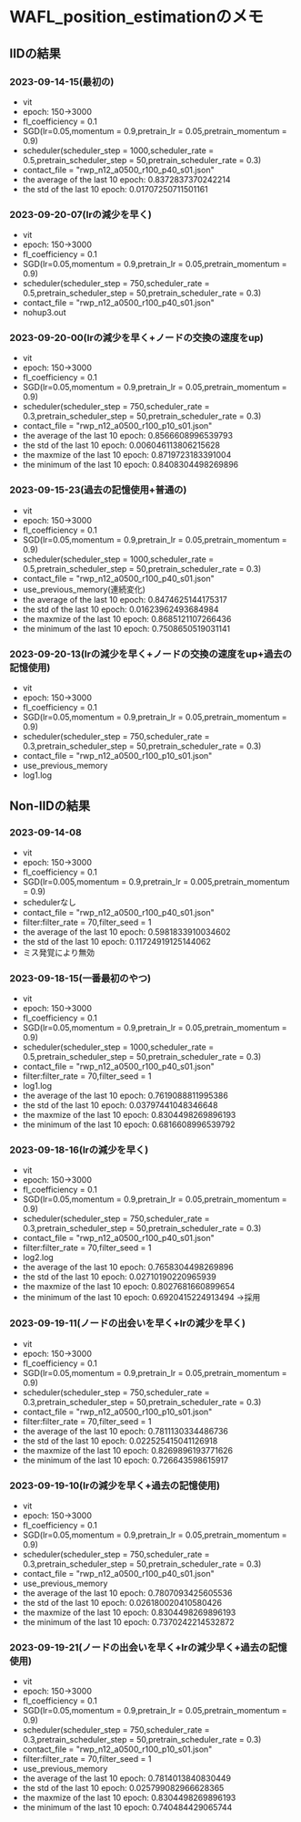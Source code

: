 # WAFL_position_estimationのメモ

## IIDの結果

### 2023-09-14-15(最初の)

- vit
- epoch: 150->3000
- fl_coefficiency = 0.1
- SGD(lr=0.05,momentum = 0.9,pretrain_lr = 0.05,pretrain_momentum = 0.9)
- scheduler(scheduler_step = 1000,scheduler_rate = 0.5,pretrain_scheduler_step = 50,pretrain_scheduler_rate = 0.3)
- contact_file = "rwp_n12_a0500_r100_p40_s01.json"
- the average of the last 10 epoch: 0.8372837370242214
- the std of the last 10 epoch: 0.01707250711501161

### 2023-09-20-07(lrの減少を早く)

- vit
- epoch: 150->3000
- fl_coefficiency = 0.1
- SGD(lr=0.05,momentum = 0.9,pretrain_lr = 0.05,pretrain_momentum = 0.9)
- scheduler(scheduler_step = 750,scheduler_rate = 0.5,pretrain_scheduler_step = 50,pretrain_scheduler_rate = 0.3)
- contact_file = "rwp_n12_a0500_r100_p40_s01.json"
- nohup3.out

### 2023-09-20-00(lrの減少を早く+ノードの交換の速度をup)

- vit
- epoch: 150->3000
- fl_coefficiency = 0.1
- SGD(lr=0.05,momentum = 0.9,pretrain_lr = 0.05,pretrain_momentum = 0.9)
- scheduler(scheduler_step = 750,scheduler_rate = 0.3,pretrain_scheduler_step = 50,pretrain_scheduler_rate = 0.3)
- contact_file = "rwp_n12_a0500_r100_p10_s01.json"
- the average of the last 10 epoch: 0.8566608996539793
- the std of the last 10 epoch: 0.006046113806215628
- the maxmize of the last 10 epoch: 0.8719723183391004
- the minimum of the last 10 epoch: 0.8408304498269896

### 2023-09-15-23(過去の記憶使用+普通の)

- vit
- epoch: 150->3000
- fl_coefficiency = 0.1
- SGD(lr=0.05,momentum = 0.9,pretrain_lr = 0.05,pretrain_momentum = 0.9)
- scheduler(scheduler_step = 1000,scheduler_rate = 0.5,pretrain_scheduler_step = 50,pretrain_scheduler_rate = 0.3)
- contact_file = "rwp_n12_a0500_r100_p40_s01.json"
- use_previous_memory(連続変化)
- the average of the last 10 epoch: 0.8474625144175317
- the std of the last 10 epoch: 0.01623962493684984
- the maxmize of the last 10 epoch: 0.8685121107266436
- the minimum of the last 10 epoch: 0.7508650519031141

### 2023-09-20-13(lrの減少を早く+ノードの交換の速度をup+過去の記憶使用)

- vit
- epoch: 150->3000
- fl_coefficiency = 0.1
- SGD(lr=0.05,momentum = 0.9,pretrain_lr = 0.05,pretrain_momentum = 0.9)
- scheduler(scheduler_step = 750,scheduler_rate = 0.3,pretrain_scheduler_step = 50,pretrain_scheduler_rate = 0.3)
- contact_file = "rwp_n12_a0500_r100_p10_s01.json"
- use_previous_memory
- log1.log
## Non-IIDの結果

### 2023-09-14-08

- vit
- epoch: 150->3000
- fl_coefficiency = 0.1
- SGD(lr=0.005,momentum = 0.9,pretrain_lr = 0.005,pretrain_momentum = 0.9)
- schedulerなし
- contact_file = "rwp_n12_a0500_r100_p40_s01.json"
- filter:filter_rate = 70,filter_seed = 1
- the average of the last 10 epoch: 0.5981833910034602
- the std of the last 10 epoch: 0.11724919125144062
- ミス発覚により無効

### 2023-09-18-15(一番最初のやつ)

- vit
- epoch: 150->3000
- fl_coefficiency = 0.1
- SGD(lr=0.05,momentum = 0.9,pretrain_lr = 0.05,pretrain_momentum = 0.9)
- scheduler(scheduler_step = 1000,scheduler_rate = 0.5,pretrain_scheduler_step = 50,pretrain_scheduler_rate = 0.3)
- contact_file = "rwp_n12_a0500_r100_p40_s01.json"
- filter:filter_rate = 70,filter_seed = 1
- log1.log
- the average of the last 10 epoch: 0.7619088811995386
- the std of the last 10 epoch: 0.03797441048346648
- the maxmize of the last 10 epoch: 0.8304498269896193
- the minimum of the last 10 epoch: 0.6816608996539792

### 2023-09-18-16(lrの減少を早く)

- vit
- epoch: 150->3000
- fl_coefficiency = 0.1
- SGD(lr=0.05,momentum = 0.9,pretrain_lr = 0.05,pretrain_momentum = 0.9)
- scheduler(scheduler_step = 750,scheduler_rate = 0.3,pretrain_scheduler_step = 50,pretrain_scheduler_rate = 0.3)
- contact_file = "rwp_n12_a0500_r100_p40_s01.json"
- filter:filter_rate = 70,filter_seed = 1
- log2.log
- the average of the last 10 epoch: 0.7658304498269896
- the std of the last 10 epoch: 0.02710190220965939
- the maxmize of the last 10 epoch: 0.8027681660899654
- the minimum of the last 10 epoch: 0.6920415224913494
->採用

### 2023-09-19-11(ノードの出会いを早く+lrの減少を早く)

- vit
- epoch: 150->3000
- fl_coefficiency = 0.1
- SGD(lr=0.05,momentum = 0.9,pretrain_lr = 0.05,pretrain_momentum = 0.9)
- scheduler(scheduler_step = 750,scheduler_rate = 0.3,pretrain_scheduler_step = 50,pretrain_scheduler_rate = 0.3)
- contact_file = "rwp_n12_a0500_r100_p10_s01.json"
- filter:filter_rate = 70,filter_seed = 1
- the average of the last 10 epoch: 0.7811130334486736
- the std of the last 10 epoch: 0.022525415041126918
- the maxmize of the last 10 epoch: 0.8269896193771626
- the minimum of the last 10 epoch: 0.726643598615917

### 2023-09-19-10(lrの減少を早く+過去の記憶使用)

- vit
- epoch: 150->3000
- fl_coefficiency = 0.1
- SGD(lr=0.05,momentum = 0.9,pretrain_lr = 0.05,pretrain_momentum = 0.9)
- scheduler(scheduler_step = 750,scheduler_rate = 0.3,pretrain_scheduler_step = 50,pretrain_scheduler_rate = 0.3)
- contact_file = "rwp_n12_a0500_r100_p40_s01.json"
- use_previous_memory
- the average of the last 10 epoch: 0.7807093425605536
- the std of the last 10 epoch: 0.026180020410580426
- the maxmize of the last 10 epoch: 0.8304498269896193
- the minimum of the last 10 epoch: 0.7370242214532872

### 2023-09-19-21(ノードの出会いを早く+lrの減少早く+過去の記憶使用)

- vit
- epoch: 150->3000
- fl_coefficiency = 0.1
- SGD(lr=0.05,momentum = 0.9,pretrain_lr = 0.05,pretrain_momentum = 0.9)
- scheduler(scheduler_step = 750,scheduler_rate = 0.3,pretrain_scheduler_step = 50,pretrain_scheduler_rate = 0.3)
- contact_file = "rwp_n12_a0500_r100_p10_s01.json"
- filter:filter_rate = 70,filter_seed = 1
- use_previous_memory
- the average of the last 10 epoch: 0.7814013840830449
- the std of the last 10 epoch: 0.025799082966628365
- the maxmize of the last 10 epoch: 0.8304498269896193
- the minimum of the last 10 epoch: 0.740484429065744
